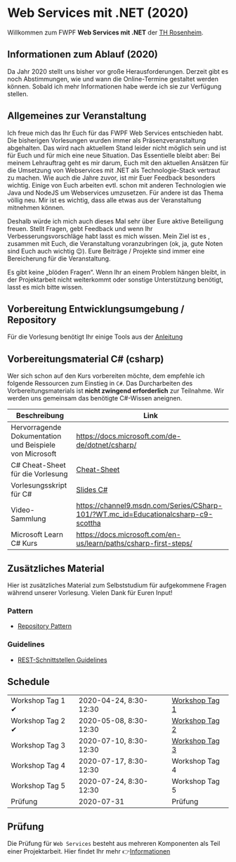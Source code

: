 # Web Services mit .NET (2020)

Willkommen zum FWPF **Web Services mit .NET** der [TH Rosenheim](https://www.th-rosenheim.de/).

## Informationen zum Ablauf (2020)

Da Jahr 2020 stellt uns bisher vor große Herausforderungen. Derzeit gibt es noch Abstimmungen, wie und wann die Online-Termine gestaltet werden können. Sobald ich mehr Informationen habe werde ich sie zur Verfügung stellen.

## Allgemeines zur Veranstaltung

Ich freue mich das Ihr Euch für das FWPF Web Services entschieden habt. Die bisherigen Vorlesungen wurden immer als Präsenzveranstaltung abgehalten. Das wird nach aktuellem Stand leider nicht möglich sein und ist für Euch und für mich eine neue Situation. Das Essentielle bleibt aber: Bei meinem Lehrauftrag geht es mir darum, Euch mit den aktuellen Ansätzen für die Umsetzung von Webservices mit .NET als Technologie-Stack vertraut zu machen. Wie auch die Jahre zuvor, ist mir Euer Feedback besonders wichtig. Einige von Euch arbeiten evtl. schon mit anderen Technologien wie Java und NodeJS um Webservices umzusetzen. Für andere ist das Thema völlig neu. Mir ist es wichtig, dass alle etwas aus der Veranstaltung mitnehmen können.

Deshalb würde ich mich auch dieses Mal sehr über Eure aktive Beteiligung freuen. Stellt Fragen, gebt Feedback und wenn Ihr Verbesserungsvorschläge habt lasst es mich wissen. Mein Ziel ist es , zusammen mit Euch, die Veranstaltung voranzubringen (ok, ja, gute Noten sind Euch auch wichtig 😉). Eure Beiträge / Projekte sind immer eine Bereicherung für die Veranstaltung.

Es gibt keine „blöden Fragen“. Wenn Ihr an einem Problem hängen bleibt, in der Projektarbeit nicht weiterkommt oder sonstige Unterstützung benötigt, lasst es mich bitte wissen.

## Vorbereitung Entwicklungsumgebung / Repository

Für die Vorlesung benötigt Ihr einige Tools aus der [Anleitung](../../00_prerequisites/setup_instructions.md)

## Vorbereitungsmaterial C\# (csharp)

Wer sich schon auf den Kurs vorbereiten möchte, dem empfehle ich folgende Ressourcen zum Einstieg in `C#`. Das Durcharbeiten des Vorbereitungsmaterials ist **nicht zwingend erforderlich** zur Teilnahme. Wir werden uns gemeinsam das benötigte C#-Wissen aneignen.

| Beschreibung                                            | Link                                                                               |
| ------------------------------------------------------- | ---------------------------------------------------------------------------------- |
| Hervorragende Dokumentation und Beispiele von Microsoft | https://docs.microsoft.com/de-de/dotnet/csharp/                                    |
| C# Cheat-Sheet für die Vorlesung                        | [Cheat-Sheet](../../00_cheatsheets/csharplanguage/csharp_cheat_sheet.md)           |
| Vorlesungsskript für C#                                 | [Slides C#](../slides/CSharp%20Language.pdf)                                       |
| Video-Sammlung                                          | https://channel9.msdn.com/Series/CSharp-101/?WT.mc_id=Educationalcsharp-c9-scottha |
| Microsoft Learn C# Kurs                                 | https://docs.microsoft.com/en-us/learn/paths/csharp-first-steps/                   |

## Zusätzliches Material

Hier ist zusätzliches Material zum Selbststudium für aufgekommene Fragen während unserer Vorlesung.
Vielen Dank für Euren Input!

### Pattern

- [Repository Pattern](../../00_cheatsheets/patterns/repository/repository-pattern.md)

### Guidelines

- [REST-Schnittstellen Guidelines](../../00_cheatsheets/guidelines/rest-guidelines/rest-guidelines.md)

## Schedule

|                  |                        |                                                  |
| ---------------- | ---------------------- | ------------------------------------------------ |
| Workshop Tag 1 ✔ | 2020-04-24, 8:30-12:30 | [Workshop Tag 1](../01_workshop_day_1/readme.md) |
| Workshop Tag 2 ✔ | 2020-05-08, 8:30-12:30 | [Workshop Tag 2](../02_workshop_day_2/readme.md) |
| Workshop Tag 3   | 2020-07-10, 8:30-12:30 | [Workshop Tag 3](../03_workshop_day_3/readme.md) |
| Workshop Tag 4   | 2020-07-17, 8:30-12:30 | Workshop Tag 4                                   |
| Workshop Tag 5   | 2020-07-24, 8:30-12:30 | Workshop Tag 5                                   |
| Prüfung          | 2020-07-31             | Prüfung                                          |

## Prüfung

Die Prüfung für `Web Services` besteht aus mehreren Komponenten als Teil einer Projektarbeit. Hier findet Ihr mehr 👉[Informationen](../00_exam/readme.md)
